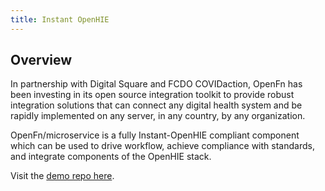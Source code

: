 ```yaml
---
title: Instant OpenHIE
---
```


## Overview

In partnership with Digital Square and FCDO COVIDaction, OpenFn has been
investing in its open source integration toolkit to provide robust integration
solutions that can connect any digital health system and be rapidly implemented
on any server, in any country, by any organization.

OpenFn/microservice is a fully Instant-OpenHIE compliant component which can be
used to drive workflow, achieve compliance with standards, and integrate
components of the OpenHIE stack.

Visit the [demo repo here](https://github.com/OpenFn/instant-demo).
